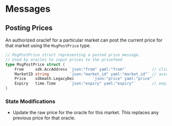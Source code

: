 <!--
order: 3
-->

# Messages

## Posting Prices

An authorized oraclef for a particular market can post the current price for that market using the `MsgPostPrice` type.

```go
// MsgPostPrice struct representing a posted price message.
// Used by oracles to input prices to the pricefeed
type MsgPostPrice struct {
	From     sdk.AccAddress `json:"from" yaml:"from"`           // client that sent in this address
	MarketID string         `json:"market_id" yaml:"market_id"` // asset code used by exchanges/api
	Price    sdkmath.LegacyDec        `json:"price" yaml:"price"`         // price in decimal (max precision 18)
	Expiry   time.Time      `json:"expiry" yaml:"expiry"`       // expiry time
}
```

### State Modifications

* Update the raw price for the oracle for this market. This replaces any previous price for that oracle.
